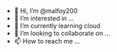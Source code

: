 - 👋 Hi, I’m @malfoy200
- 👀 I’m interested in ...
- 🌱 I’m currently learning cloud
- 💞️ I’m looking to collaborate on ...
- 📫 How to reach me ...

<!---
malfoy200/malfoy200 is a ✨ special ✨ repository because its `README.md` (this file) appears on your GitHub profile.
You can click the Preview link to take a look at your changes.
--->
